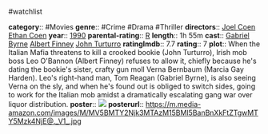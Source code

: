 #watchlist 

**category**:: #Movies
**genre**:: #Crime #Drama #Thriller
**directors**:: [Joel Coen](https://www.imdb.com/name/nm0001054/?ref_=tt_ov_dr) [Ethan Coen](https://www.imdb.com/name/nm0001053/?ref_=tt_ov_dr)
**year**:: [1990](https://www.imdb.com/title/tt0100150/releaseinfo?ref_=tt_ov_rdat)
**parental-rating**:: [R](https://www.imdb.com/title/tt0100150/parentalguide/certificates?ref_=tt_ov_pg)
**length**:: 1h 55m
**cast**:: [Gabriel Byrne](https://www.imdb.com/name/nm0000321/?ref_=tt_ov_st) [Albert Finney](https://www.imdb.com/name/nm0001215/?ref_=tt_ov_st) [John Turturro](https://www.imdb.com/name/nm0001806/?ref_=tt_ov_st)
**ratingImdb**:: 7.7
**rating**:: 7
**plot**:: When the Italian Mafia threatens to kill a crooked bookie (John Turturro), Irish mob boss Leo O'Bannon (Albert Finney) refuses to allow it, chiefly because he's dating the bookie's sister, crafty gun moll Verna Bernbaum (Marcia Gay Harden). Leo's right-hand man, Tom Reagan (Gabriel Byrne), is also seeing Verna on the sly, and when he's found out is obliged to switch sides, going to work for the Italian mob amidst a dramatically escalating gang war over liquor distribution.
**poster**:: [![](https://m.media-amazon.com/images/M/MV5BMTY2Njk3MTAzM15BMl5BanBnXkFtZTgwMTY5Mzk4NjE@._V1_.jpg)](https://www.imdb.com/title/tt0100150/?ref_=fn_al_tt_1)
**posterurl**:: https://m.media-amazon.com/images/M/MV5BMTY2Njk3MTAzM15BMl5BanBnXkFtZTgwMTY5Mzk4NjE@._V1_.jpg